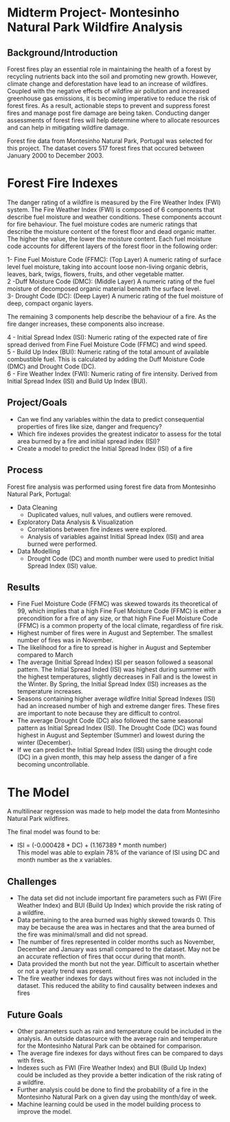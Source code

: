 # Midterm Project- Montesinho Natural Park Wildfire Analysis

## Background/Introduction

Forest fires play an essential role in maintaining the health of a forest by recycling nutrients back into the soil and promoting new growth. However, climate change and deforestation have lead to an increase of wildfires. Coupled with the negative effects of wildfire air pollution and increased greenhouse gas emissions, it is becoming imperative to reduce the risk of forest fires. As a result, actionable steps to prevent and suppress forest fires and manage post fire damage are being taken. Conducting danger assessments of forest fires will help determine where to allocate resources and can help in mitigating wildfire damage. 

Forest fire data from Montesinho Natural Park, Portugal was selected for this project. The dataset covers 517 forest fires that occured between January 2000 to December 2003.

# Forest Fire Indexes

The danger rating of a wildfire is measured by the Fire Weather Index (FWI) system. The Fire Weather Index (FWI) is composed of 6 components that describe fuel moisture and weather conditions. These components account for fire behaviour. The fuel moisture codes are numeric ratings that describe the moisture content of the forest floor and dead organic matter. The higher the value, the lower the moisture content. Each fuel moisture code accounts for different layers of the forest floor in the following order: 

 1- Fine Fuel Moisture Code (FFMC): (Top Layer) A numeric rating of surface level fuel moisture, taking into account loose non-living organic debris, leaves, bark, twigs, flowers, fruits, and other vegetable matter. <br>
 2 -Duff Moisture Code (DMC): (Middle Layer)  A numeric rating of the fuel moisture of decomposed organic material beneath the surface level. <br>
 3- Drought Code (DC): (Deep Layer) A numeric rating of the fuel moisture of deep, compact organic layers. 

The remaining 3 components help describe the behaviour of a fire. As the fire danger increases, these components also increase. 

 4 - Initial Spread Index (ISI): Numeric rating of the expected rate of fire spread derived from Fine Fuel Moisture Code (FFMC) and wind speed. <br> 
 5 - Build Up Index (BUI): Numeric rating of the total amount of available combustible fuel. This is calculated by adding the Duff Moisture Code (DMC) and Drought Code (DC). <br> 
 6 - Fire Weather Index (FWI): Numeric rating of fire intensity. Derived from Initial Spread Index (ISI) and Build Up Index (BUI). 


## Project/Goals
 * Can we find any variables within the data to predict consequential properties of fires like size, danger and frequency?
 * Which fire indexes provides the greatest indicator to assess for the total area burned by a fire and initial spread index (ISI)?
 * Create a model to predict the Initial Spread Index (ISI) of a fire 

## Process
Forest fire analysis was performed using forest fire data from Montesinho Natural Park, Portugal:
* Data Cleaning
    * Duplicated values, null values, and outliers were removed.
* Exploratory Data Analysis & Visualization
    * Correlations between fire indexes were explored.
    * Analysis of variables against Initial Spread Index (ISI) and area burned were performed. 
* Data Modelling 
    * Drought Code (DC) and month number were used to predict Initial Spread Index (ISI) value.

## Results

* Fine Fuel Moisture Code (FFMC) was skewed towards its theoretical of 99, which implies that a high Fine Fuel Moisture Code (FFMC) is either a precondition for a fire of any size, or that high Fine Fuel Moisture Code (FFMC) is a common property of the local climate, regardless  of fire risk. 
* Highest number of fires were in August and September. The smallest number of fires was in November. 
* The likelihood for a fire to spread is higher in August and September compared to March
* The average (Initial Spread Index) ISI per season followed a seasonal pattern. The Initial Spread Inded (ISI) was highest during summer with the highest temperatures, slightly decreases in Fall and is the lowest in the Winter. By Spring, the Initial Spread Index (ISI) increases as the temperature increases.
* Seasons containing higher average wildfire Initial Spread Indexes (ISI) had an increased number of high and extreme danger fires. These fires are important to note because they are difficult to control. 
* The average Drought Code (DC) also followed the same seasonal pattern as Initial Spread Index (ISI). The Drought Code (DC) was found highest in August and September (Summer) and lowest during the winter (December). 
* If we can predict the Initial Spread Index (ISI) using the drought code (DC) in a given month, this may help assess the danger of a fire becoming uncontrollable. 

# The Model
A multilinear regression was made to help model the data from Montesinho Natural Park wildfires. 

The final model was found to be: 
* ISI = (-0.000428 * DC) + (1.167389 * month number) <br>
This model was able to explain 78% of the variance of ISI using DC and month number as the x variables. 

## Challenges 
* The data set did not include important fire parameters such as FWI (Fire Weather Index) and BUI (Build Up Index) which provide the risk rating of a wildfire.
* Data pertaining to the area burned was highly skewed towards 0. This may be because the area was in hectares and that the area burned of the fire was minimal/small and did not spread.
* The number of fires represented in colder months such as November, December and January was small compared to the dataset. May not be an accurate reflection of fires that occur during that month. 
* Data provided the month but not the year. Difficult to ascertain whether or not a yearly trend was present.
* The fire weather indexes for days without fires was not included in the dataset. This reduced the ability to find causality between indexes and fires

## Future Goals
* Other parameters such as rain and temperature could be included in the analysis. An outside datasource with the average rain and temperature for the Montesinho Natural Park can be obtained for comparison.
* The average fire indexes for days without fires can be compared to days with fires. 
* Indexes such as FWI (Fire Weather Index) and BUI (Build Up Index) could be included as they provide a better indication of the risk rating of a wildfire. 
* Further analysis could be done to find the probability of a fire in the Montesinho Natural Park on a given day using the month/day of week.
* Machine learning could be used in the model building process to improve the model. 

